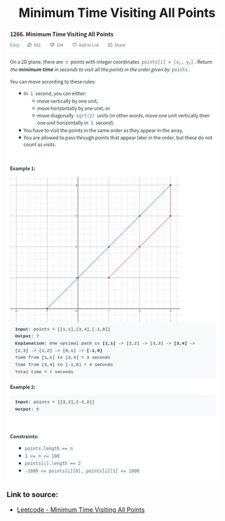 <h1 align="center">Minimum Time Visiting All Points</h1>

![alt text](https://github.com/matthew01lokiet/Algorithmic-exercises/blob/main/z_description_images/Arrays/minimum_time_visiting_all_points.png?raw=true)

### Link to source: 
- <a href="https://leetcode.com/problems/minimum-time-visiting-all-points/">Leetcode - Minimum Time Visiting All Points</a>

